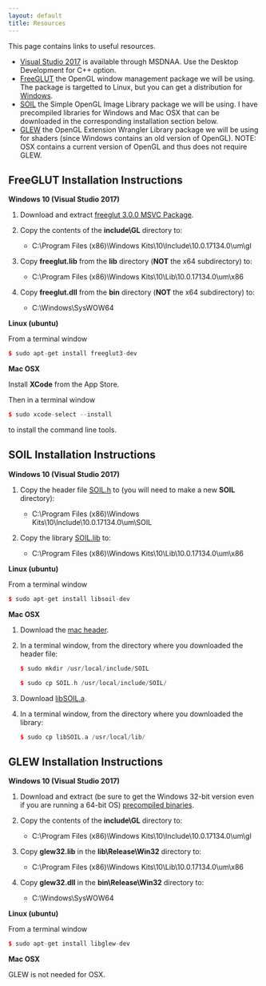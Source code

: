 ```yaml
---
layout: default
title: Resources
---
```


This page contains links to useful resources.

-   [Visual Studio 2017](https://e5.onthehub.com/WebStore/ProductsByMajorVersionList.aspx?cmi_cs=1&cmi_mnuMain=bdba23cf-e05e-e011-971f-0030487d8897&ws=c1ca0b0c-0f62-e511-9410-b8ca3a5db7a1&vsro=8) is available through MSDNAA. Use the Desktop Development for C++ option.
-   [FreeGLUT](http://freeglut.sourceforge.net/) the OpenGL window management package we will be using. The package is targetted to Linux, but you can get a distribution for [Windows](http://www.transmissionzero.co.uk/software/freeglut-devel/).
-   [SOIL](http://www.lonesock.net/soil.html) the Simple OpenGL Image Library package we will be using. I have precompiled libraries for Windows and Mac OSX that can be downloaded in the corresponding installation section below.
-   [GLEW](http://glew.sourceforge.net/) the OpenGL Extension Wrangler Library package we will be using for shaders (since Windows contains an old version of OpenGL). NOTE: OSX contains a current version of OpenGL and thus does not require GLEW.

FreeGLUT Installation Instructions
----------------------------------

**Windows 10 (Visual Studio 2017)**

1.  Download and extract [freeglut 3.0.0 MSVC Package](http://www.transmissionzero.co.uk/software/freeglut-devel/).

2.  Copy the contents of the **include\\GL** directory to:

    - C:\\Program Files (x86)\\Windows Kits\\10\\Include\\10.0.17134.0\\um\\gl

3.  Copy **freeglut.lib** from the **lib** directory (**NOT** the x64 subdirectory) to:

    - C:\\Program Files (x86)\\Windows Kits\\10\\Lib\\10.0.17134.0\\um\\x86

4.  Copy **freeglut.dll** from the **bin** directory (**NOT** the x64 subdirectory) to:

    - C:\\Windows\\SysWOW64

**Linux (ubuntu)**

From a terminal window

```cpp
$ sudo apt-get install freeglut3-dev
```

**Mac OSX**

Install **XCode** from the App Store. 

Then in a terminal window 

```cpp
$ sudo xcode-select --install
```

to install the command line tools.

SOIL Installation Instructions
------------------------------

**Windows 10 (Visual Studio 2017)**

1.  Copy the header file [SOIL.h](soil/win64/SOIL.h) to (you will need to make a new **SOIL** directory):

    - C:\\Program Files (x86)\\Windows Kits\\10\\Include\\10.0.17134.0\\um\\SOIL

2.  Copy the library [SOIL.lib](soil/win64/SOIL.lib) to:

    - C:\\Program Files (x86)\\Windows Kits\\10\\Lib\\10.0.17134.0\\um\\x86

**Linux (ubuntu)**

From a terminal window

```cpp
$ sudo apt-get install libsoil-dev
```
	
**Mac OSX**

1.  Download the [mac header](soil/mac/SOIL.h).

2.  In a terminal window, from the directory where you downloaded the header file:

	```cpp
	$ sudo mkdir /usr/local/include/SOIL
	
	$ sudo cp SOIL.h /usr/local/include/SOIL/
	```

3.  Download [libSOIL.a](soil/mac/libSOIL.a).

4.  In a terminal window, from the directory where you downloaded the library:

	```cpp
	$ sudo cp libSOIL.a /usr/local/lib/
	```
	
GLEW Installation Instructions
------------------------------

**Windows 10 (Visual Studio 2017)**

1.  Download and extract (be sure to get the Windows 32-bit version even if you are running a 64-bit OS) [precompiled binaries](https://sourceforge.net/projects/glew/files/glew/2.1.0/glew-2.1.0-win32.zip/download).

2.  Copy the contents of the **include\\GL** directory to:

    - C:\\Program Files (x86)\\Windows Kits\\10\\Include\\10.0.17134.0\\um\\gl

3.  Copy **glew32.lib** in the **lib\\Release\Win32** directory to:

    - C:\\Program Files (x86)\\Windows Kits\\10\\Lib\\10.0.17134.0\\um\\x86

4.  Copy **glew32.dll** in the **bin\Release\Win32** directory to:

    - C:\\Windows\\SysWOW64

**Linux (ubuntu)**

From a terminal window

```cpp
$ sudo apt-get install libglew-dev
```

**Mac OSX**

GLEW is not needed for OSX.
